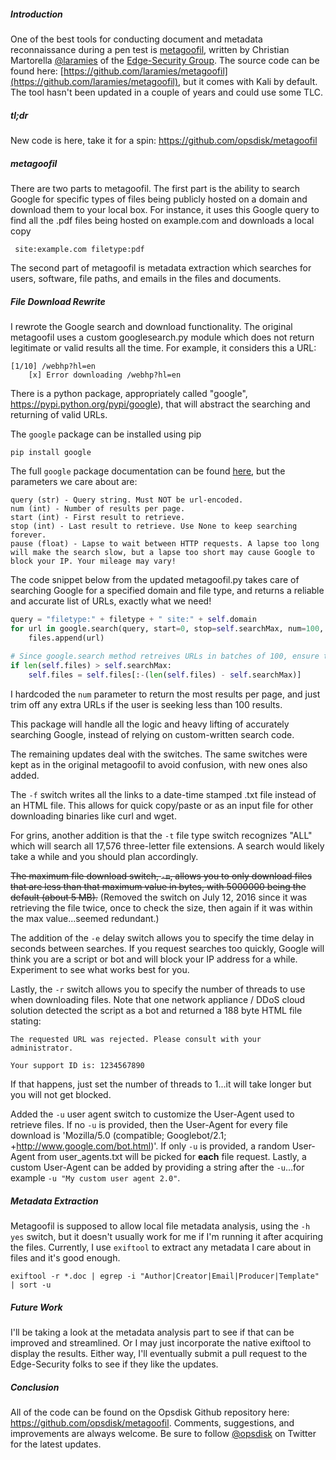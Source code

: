 ##### Introduction

One of the best tools for conducting document and metadata reconnaissance during a pen test is [metagoofil](http://www.edge-security.com/metagoofil.php), written by Christian Martorella [@laramies](http://twitter.com/laramies) of the [Edge-Security Group](http://www.edge-security.com/).  The source code can be found here: [https://github.com/laramies/metagoofil](https://github.com/laramies/metagoofil), but it comes with Kali by default.  The tool hasn't been updated in a couple of years and could use some TLC.

##### tl;dr
New code is here, take it for a spin: https://github.com/opsdisk/metagoofil

##### metagoofil
There are two parts to metagoofil.  The first part is the ability to search Google for specific types of files being publicly hosted on a domain and download them to your local box.  For instance, it uses this Google query to find all the .pdf files being hosted on example.com and downloads a local copy

     site:example.com filetype:pdf

The second part of metagoofil is metadata extraction which searches for users, software, file paths, and emails in the files and documents.

##### File Download Rewrite

I rewrote the Google search and download functionality.  The original metagoofil uses a custom googlesearch.py module which does not return legitimate or valid results all the time.  For example, it considers this a URL:

    [1/10] /webhp?hl=en
        [x] Error downloading /webhp?hl=en

There is a python package, appropriately called "google", https://pypi.python.org/pypi/google), that will abstract the searching and returning of valid URLs.  

The `google` package can be installed using pip

    pip install google

The full `google` package documentation can be found [here](http://pythonhosted.org/google/), but the parameters we care about are:

    query (str) - Query string. Must NOT be url-encoded.
    num (int) - Number of results per page.
    start (int) - First result to retrieve.
    stop (int) - Last result to retrieve. Use None to keep searching forever.
    pause (float) - Lapse to wait between HTTP requests. A lapse too long will make the search slow, but a lapse too short may cause Google to block your IP. Your mileage may vary!

The code snippet below from the updated metagoofil.py takes care of searching Google for a specified domain and file type, and returns a reliable and accurate list of URLs, exactly what we need!

```python
query = "filetype:" + filetype + " site:" + self.domain
for url in google.search(query, start=0, stop=self.searchMax, num=100, pause=self.delay):
    files.append(url)
            
# Since google.search method retreives URLs in batches of 100, ensure the file list only contains the requested amount
if len(self.files) > self.searchMax:
    self.files = self.files[:-(len(self.files) - self.searchMax)]
```

I hardcoded the `num` parameter to return the most results per page, and just trim off any extra URLs if the user is seeking less than 100 results.

This package will handle all the logic and heavy lifting of accurately searching Google, instead of relying on custom-written search code.

The remaining updates deal with the switches.  The same switches were kept as in the original metagoofil to avoid confusion, with new ones also added.  

The `-f` switch writes all the links to a date-time stamped .txt file instead of an HTML file.  This allows for quick copy/paste or as an input file for other downloading binaries like curl and wget.

For grins, another addition is that the `-t` file type switch recognizes "ALL" which will search all 17,576 three-letter file extensions.  A search would likely take a while and you should plan accordingly.

~~The maximum file download switch, `-m`, allows you to only download files that are less than that maximum value in bytes, with 5000000 being the default (about 5 MB).~~ (Removed the switch on July 12, 2016 since it was retrieving the file twice, once to check the size, then again if it was within the max value...seemed redundant.)

The addition of the `-e` delay switch allows you to specify the time delay in seconds between searches.  If you request searches too quickly, Google will think you are a script or bot and will block your IP address for a while.  Experiment to see what works best for you.

Lastly, the `-r` switch allows you to specify the number of threads to use when downloading files.  Note that one network appliance / DDoS cloud solution detected the script as a bot and returned a 188 byte HTML file stating:

    The requested URL was rejected. Please consult with your administrator.

    Your support ID is: 1234567890

If that happens, just set the number of threads to 1...it will take longer but you will not get blocked.

Added the `-u` user agent switch to customize the User-Agent used to retrieve files.  If no `-u` is provided, then the User-Agent for every file download is 'Mozilla/5.0 (compatible; Googlebot/2.1; +http://www.google.com/bot.html)'.  If only `-u` is provided, a random User-Agent from user_agents.txt will be picked for **each** file request.  Lastly, a custom User-Agent can be added by providing a string after the `-u`...for example `-u "My custom user agent 2.0"`.


##### Metadata Extraction

Metagoofil is supposed to allow local file metadata analysis, using the `-h yes` switch, but it doesn't usually work for me if I'm running it after acquiring the files. Currently, I use `exiftool` to extract any metadata I care about in files and it's good enough.

    exiftool -r *.doc | egrep -i "Author|Creator|Email|Producer|Template" | sort -u

##### Future Work
I'll be taking a look at the metadata analysis part to see if that can be improved and streamlined.  Or I may just incorporate the native exiftool to display the results.  Either way, I'll eventually submit a pull request to the Edge-Security folks to see if they like the updates.  

##### Conclusion
All of the code can be found on the Opsdisk Github repository here: https://github.com/opsdisk/metagoofil.  Comments, suggestions, and improvements are always welcome.  Be sure to follow [@opsdisk](https://twitter.com/opsdisk) on Twitter for the latest updates. 
 
